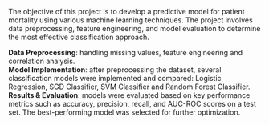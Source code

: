 The objective of this project is to develop a predictive model for patient mortality using various machine learning techniques. The project involves data preprocessing, feature engineering, and model evaluation to determine the most effective classification approach.

**Data Preprocessing**: handling missing values, feature engineering and correlation analysis.\
**Model Implementation**: after preprocessing the dataset, several classification models were implemented and compared: Logistic Regression, SGD Classifier, SVM Classifier and Random Forest Classifier.
**Results & Evaluation**: models were evaluated based on key performance metrics such as accuracy, precision, recall, and AUC-ROC scores on a test set. The best-performing model was selected for further optimization.
